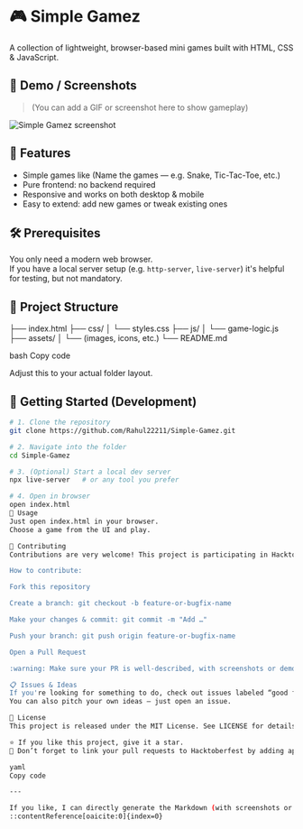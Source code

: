 # 🎮 Simple Gamez

A collection of lightweight, browser-based mini games built with HTML, CSS & JavaScript.

## 🚀 Demo / Screenshots

> (You can add a GIF or screenshot here to show gameplay)

![Simple Gamez screenshot](path/to/screenshot.png)

## 🧩 Features

- Simple games like (Name the games — e.g. Snake, Tic-Tac-Toe, etc.)
- Pure frontend: no backend required  
- Responsive and works on both desktop & mobile  
- Easy to extend: add new games or tweak existing ones  

## 🛠️ Prerequisites

You only need a modern web browser.  
If you have a local server setup (e.g. `http-server`, `live-server`) it's helpful for testing, but not mandatory.

## 📂 Project Structure

├── index.html
├── css/
│ └── styles.css
├── js/
│ └── game-logic.js
├── assets/
│ └── (images, icons, etc.)
└── README.md

bash
Copy code

Adjust this to your actual folder layout.

## 🧭 Getting Started (Development)

```bash
# 1. Clone the repository
git clone https://github.com/Rahul22211/Simple-Gamez.git

# 2. Navigate into the folder
cd Simple-Gamez

# 3. (Optional) Start a local dev server
npx live-server   # or any tool you prefer

# 4. Open in browser
open index.html
🎯 Usage
Just open index.html in your browser.
Choose a game from the UI and play.

🤝 Contributing
Contributions are very welcome! This project is participating in Hacktoberfest 2025, so whether you're fixing bugs, adding features, or improving documentation, feel free to jump in.

How to contribute:

Fork this repository

Create a branch: git checkout -b feature-or-bugfix-name

Make your changes & commit: git commit -m "Add …"

Push your branch: git push origin feature-or-bugfix-name

Open a Pull Request

:warning: Make sure your PR is well-described, with screenshots or demos if applicable, and includes tests or manual instructions to verify changes.

📋 Issues & Ideas
If you're looking for something to do, check out issues labeled “good first issue” or “help wanted”.
You can also pitch your own ideas — just open an issue.

📜 License
This project is released under the MIT License. See LICENSE for details.

⭐ If you like this project, give it a star.
🧷 Don’t forget to link your pull requests to Hacktoberfest by adding appropriate labels.

yaml
Copy code

---

If you like, I can directly generate the Markdown (with screenshots or badges) and send you a file you can copy-paste. Do you want me to do that?
::contentReference[oaicite:0]{index=0}
